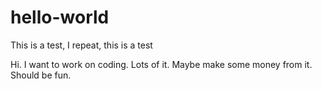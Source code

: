 # hello-world
This is a test, I repeat, this is a test


Hi. I want to work on coding. Lots of it. Maybe make some money from it. Should be fun.
